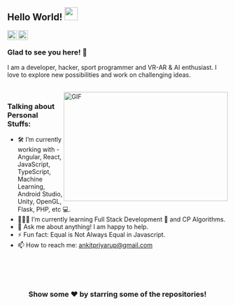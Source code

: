 ## Hello World! <img src="https://raw.githubusercontent.com/ankitpriyarup/ankitpriyarup/master/Hi.gif" width="30px"></h2>

<a href="https://www.linkedin.com/in/ankitpriyarup/">
  <img align="left" width="22px" src="https://cdn.jsdelivr.net/npm/simple-icons@v3/icons/linkedin.svg" />
</a>
<a href="https://codeforces.com/profile/ankitpriyarup">
  <img align="left" width="22px" src="https://cdn.jsdelivr.net/npm/simple-icons@v3/icons/codeforces.svg" />
</a>

<br />

### Glad to see you here! 🤩

I am a developer, hacker, sport programmer and VR-AR & AI enthusiast. I love to explore new possibilities and work on challenging ideas.

<br />

<img align="right" height="250" width="375" alt="GIF" src="https://raw.githubusercontent.com/ankitpriyarup/ankitpriyarup/master/coder.gif" />

### Talking about Personal Stuffs:

- 🛠 I’m currently working with - Angular, React, JavaScript, TypeScript, Machine Learning, Android Studio, Unity, OpenGL, Flask, PHP, etc 💻.
- 👨🏻‍💻 I’m currently learning Full Stack Development 🚀 and CP Algorithms.
- 💬 Ask me about anything! I am happy to help.
- ⚡ Fun fact: Equal is Not Always Equal in Javascript.
- 📫 How to reach me: ankitpriyarup@gmail.com

<br><br>

#

<div align="center">

### Show some ❤️ by starring some of the repositories!

</div>
